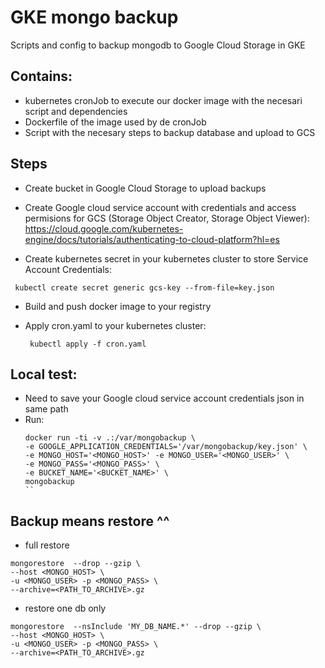 # GKE mongo backup
Scripts and config to backup mongodb to Google Cloud Storage in GKE

## Contains:
- kubernetes cronJob to execute our docker image with the necesari script and dependencies
- Dockerfile of the image used by de cronJob
- Script with the necesary steps to backup database and upload to GCS

## Steps
- Create bucket in Google Cloud Storage to upload backups

- Create Google cloud service account with credentials and access permisions for GCS (Storage Object Creator, Storage Object Viewer): 
https://cloud.google.com/kubernetes-engine/docs/tutorials/authenticating-to-cloud-platform?hl=es

- Create kubernetes secret in your kubernetes cluster to store Service Account Credentials:
```
 kubectl create secret generic gcs-key --from-file=key.json
```
 
- Build and push docker image to your registry

- Apply cron.yaml to your kubernetes cluster:

  ```
   kubectl apply -f cron.yaml
   ```

## Local test:
- Need to save your Google cloud service account credentials json in same path 
- Run:
    ```
    docker run -ti -v .:/var/mongobackup \
    -e GOOGLE_APPLICATION_CREDENTIALS='/var/mongobackup/key.json' \
    -e MONGO_HOST='<MONGO_HOST>' -e MONGO_USER='<MONGO_USER>' \
    -e MONGO_PASS='<MONGO_PASS>' \
    -e BUCKET_NAME='<BUCKET_NAME>' \
    mongobackup
    ``
    
## Backup means restore ^^
* full restore
```
mongorestore  --drop --gzip \
--host <MONGO_HOST> \
-u <MONGO_USER> -p <MONGO_PASS> \
--archive=<PATH_TO_ARCHIVE>.gz
```
* restore one db only
```
mongorestore  --nsInclude 'MY_DB_NAME.*' --drop --gzip \
--host <MONGO_HOST> \
-u <MONGO_USER> -p <MONGO_PASS> \
--archive=<PATH_TO_ARCHIVE>.gz
```